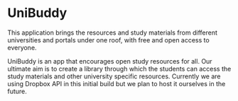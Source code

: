 # UniBuddy
This application brings the resources and study materials from different universities and portals under one roof, with free and open access to everyone.

UniBuddy is an app that encourages open study resources for all. Our ultimate aim is to create a library through which the students can access the study materials and other university specific resources.
Currently we are using Dropbox API in this initial build but we plan to host it ourselves in the future.
